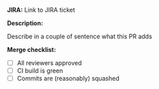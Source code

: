 **JIRA:** Link to JIRA ticket

**Description:** 

Describe in a couple of sentence what this PR adds

**Merge checklist:**

- [ ] All reviewers approved
- [ ] CI build is green
- [ ] Commits are (reasonably) squashed
